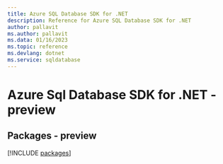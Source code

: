 ```yaml
---
title: Azure SQL Database SDK for .NET
description: Reference for Azure SQL Database SDK for .NET
author: pallavit
ms.author: pallavit
ms.data: 01/16/2023
ms.topic: reference
ms.devlang: dotnet
ms.service: sqldatabase
---
```

# Azure Sql Database SDK for .NET - preview
## Packages - preview
[!INCLUDE [packages](sql-database-index.md)]